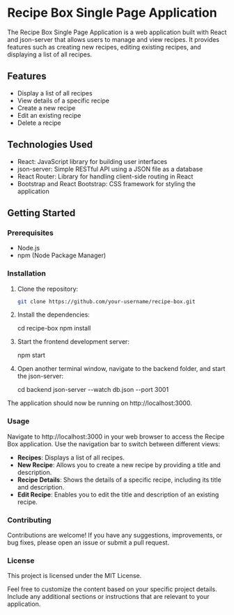 # Recipe Box Single Page Application

The Recipe Box Single Page Application is a web application built with React and json-server that allows users to manage and view recipes. It provides features such as creating new recipes, editing existing recipes, and displaying a list of all recipes.

## Features

- Display a list of all recipes
- View details of a specific recipe
- Create a new recipe
- Edit an existing recipe
- Delete a recipe

## Technologies Used

- React: JavaScript library for building user interfaces
- json-server: Simple RESTful API using a JSON file as a database
- React Router: Library for handling client-side routing in React
- Bootstrap and React Bootstrap: CSS framework for styling the application

## Getting Started

### Prerequisites

- Node.js
- npm (Node Package Manager)

### Installation

1. Clone the repository:

   ```bash
   git clone https://github.com/your-username/recipe-box.git
   ```

2. Install the dependencies:

   cd recipe-box
   npm install

3. Start the frontend development server:

   npm start
   
4. Open another terminal window, navigate to the backend folder, and start the json-server:

   cd backend
   json-server --watch db.json --port 3001

The application should now be running on http://localhost:3000.

### Usage

Navigate to http://localhost:3000 in your web browser to access the Recipe Box application. Use the navigation bar to switch between different views:

- **Recipes**: Displays a list of all recipes.
- **New Recipe**: Allows you to create a new recipe by providing a title and description.
- **Recipe Details**: Shows the details of a specific recipe, including its title and description.
- **Edit Recipe**: Enables you to edit the title and description of an existing recipe.

### Contributing

Contributions are welcome! If you have any suggestions, improvements, or bug fixes, please open an issue or submit a pull request.

### License

This project is licensed under the MIT License.

Feel free to customize the content based on your specific project details. Include any additional sections or instructions that are relevant to your application.

